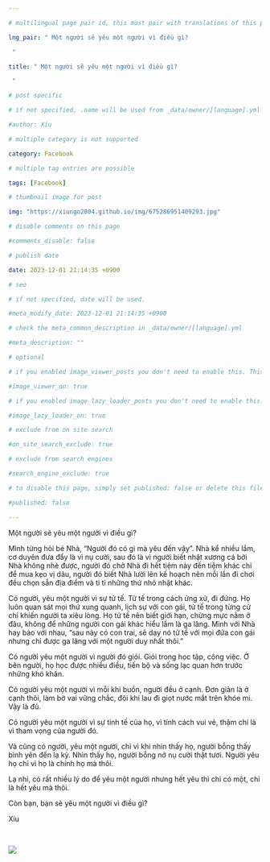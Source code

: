 ```yaml
---

# multilingual page pair id, this must pair with translations of this page. (This name must be unique)

lng_pair: " Một người sẽ yêu một người vì điều gì?

 "

title: " Một người sẽ yêu một người vì điều gì?

 "

# post specific

# if not specified, .name will be used from _data/owner/[language].yml

#author: Xíu

# multiple category is not supported

category: Facebook

# multiple tag entries are possible

tags: [Facebook]

# thumbnail image for post

img: "https://xiungo2004.github.io/img/675286951409293.jpg"

# disable comments on this page

#comments_disable: false

# publish date

date: 2023-12-01 21:14:35 +0900

# seo

# if not specified, date will be used.

#meta_modify_date: 2023-12-01 21:14:35 +0900

# check the meta_common_description in _data/owner/[language].yml

#meta_description: ""

# optional

# if you enabled image_viewer_posts you don't need to enable this. This is only if image_viewer_posts = false

#image_viewer_on: true

# if you enabled image_lazy_loader_posts you don't need to enable this. This is only if image_lazy_loader_posts = false

#image_lazy_loader_on: true

# exclude from on site search

#on_site_search_exclude: true

# exclude from search engines

#search_engine_exclude: true

# to disable this page, simply set published: false or delete this file

#published: false

---
```


Một người sẽ yêu một người vì điều gì?



Mình từng hỏi bé Nhà, “Người đó có gì mà yêu đến vậy”. Nhà kể nhiều lắm, cơ duyên đưa đẩy là vì nụ cười, sau đó là vì người biết nhặt xương cá bởi Nhà không nhè được, người đó chở Nhà đi hết tiệm này đến tiệm khác chỉ để mua kẹo vị dâu, người đó biết Nhà lười lên kế hoạch nên mỗi lần đi chơi đều chọn sẵn địa điểm và ti tỉ những thứ nhỏ nhặt khác.



Có người, yêu một người vì sự tử tế. Tử tế trong cách ứng xử, đi đứng. Họ luôn quan sát mọi thứ xung quanh, lịch sự với con gái, tử tế trong từng cử chỉ khiến người ta xiêu lòng. Họ tử tế nên biết giới hạn, chừng mực nằm ở đâu, không để những người con gái khác hiểu lầm là ga lăng. Mình với Nhà hay bảo với nhau, “sau này có con trai, sẽ dạy nó tử tế với mọi đứa con gái nhưng chỉ được ga lăng với một người duy nhất thôi.”



Có người yêu một người vì người đó giỏi. Giỏi trong học tập, công việc. Ở bên người, họ học được nhiều điều, tiến bộ và sống lạc quan hơn trước những khó khăn.

Có người yêu một người vì mỗi khi buồn, người đều ở cạnh. Đơn giản là ở cạnh thôi, làm bờ vai vững chắc, đôi khi lau đi giọt nước mắt trên khóe mi. Vậy là đủ.



Có người yêu một người vì sự tinh tế của họ, vì tính cách vui vẻ, thậm chí là vì tham vọng của người đó.



Và cũng có người, yêu một người, chỉ vì khi nhìn thấy họ, người bỗng thấy bình yên đến lạ kỳ. Nhìn thấy họ, người bỗng nở nụ cười thật tươi. Người yêu họ chỉ vì họ là chính họ mà thôi.



Lạ nhỉ, có rất nhiều lý do để yêu một người nhưng hết yêu thì chỉ có một, chỉ là hết yêu mà thôi.



Còn bạn, bạn sẽ yêu một người vì điều gì?



Xíu

 

<!-- outline-end -->

<img src= "https://xiungo2004.github.io/img/675286951409293.jpg">